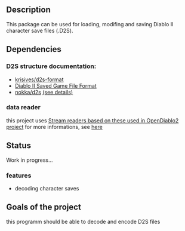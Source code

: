 ## Description

This package can be used for loading, modifing and saving Diablo II
character save files (.D2S).

## Dependencies

### D2S structure documentation:

- [krisives/d2s-format](https://github.com/krisives/d2s-format)
- [Diablo II Saved Game File Format](https://user.xmission.com/~trevin/DiabloIIv1.09_File_Format.shtml)
- [nokka/d2s](https://github.com/nokka/d2s) [(see details)](./docs/base.md)

### data reader

this project uses [Stream readers based on these used in OpenDiablo2 project](https://github.com/OpenDiablo2/OpenDiablo2)
for more informations, see [here](./docs/base.md)

## Status

Work in progress...

### features

- decoding character saves

## Goals of the project

this programm should be able to decode and encode D2S files
